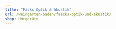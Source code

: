 ```yaml
---
title: "Fäcks Optik & Akustik"
url: /weingarten-baden/faecks-optik-und-akustik/
shop: Hörgeräte
---
```

